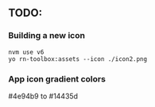 ## TODO:


### Building a new icon
    nvm use v6
    yo rn-toolbox:assets --icon ./icon2.png

### App icon gradient colors
#4e94b9 to #14435d
